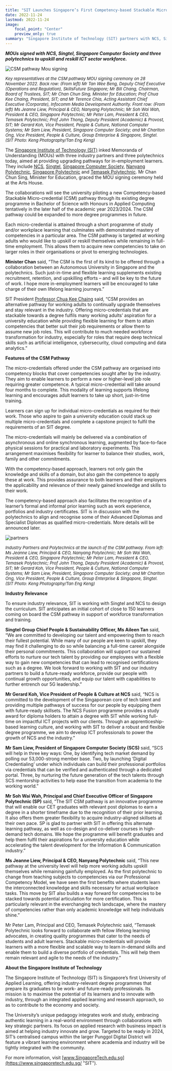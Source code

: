```yaml
---
title: "SIT Launches Singapore’s First Competency-based Stackable Micro-credential Pathway"
date: 2022-11-24
lastmod: 2022-11-24
image:
    focal_point: "Center"
    preview_only: true
summary: "Singapore Institute of Technology (SIT) partners with NCS, Singtel, Singapore Computer Society, and polytechnics to offer Competency-based Stackable Micro-credentials pathway."
---
```


***MOUs signed with NCS, Singtel, Singapore Computer Society and three polytechnics to upskill and reskill ICT sector workforce.***  

![CSM pathway Mou signing](./featured.jpg)

*<font size=2>Key representatives at the CSM pathway MOU signing ceremony on 28 November 2022. Back row: (From left) Mr Tan Wee Beng, Deputy Chief Executive (Operations and Regulation), SkillsFuture Singapore; Mr Bill Chang, Chairman, Board of Trustees, SIT; Mr Chan Chun Sing, Minister for Education; Prof Chua Kee Chaing, President, SIT; and Mr Terence Chia, Acting Assistant Chief Executive (Corporate), Infocomm Media Development Authority. Front row: (From left) Ms Jeanne Liew, Principal & CEO, Nanyang Polytechnic; Mr Soh Wai Wah, President & CEO, Singapore Polytechnic; Mr Peter Lam, President & CEO, Temasek Polytechnic; Prof John Thong, Deputy President (Academic) & Provost, SIT; Mr Gerard Koh, Vice President, People & Culture, National Computer Systems; Mr Sam Liew, President, Singapore Computer Society; and Mr Charlton Ong, Vice President, People & Culture, Group Enterprise & Singapore, Singtel. (SIT Photo: Keng Photography/Tan Eng Keng)*</font>

The [Singapore Institute of Technology (SIT)](https://www.singaporetech.edu.sg/ "SIT") inked Memoranda of Understanding (MOUs) with three industry partners and three polytechnics today, aimed at providing upgrading pathways for in-employment learners. They include [NCS](https://www.ncs.co/en-sg/ "NCS"), [Singtel](https://www.singtel.com/about-us#homeCarousel1 "Singtel"), [Singapore Computer Society](https://www.scs.org.sg/ "SCS"), [Nanyang Polytechnic](https://www.nyp.edu.sg/ "NYP"), [Singapore Polytechnic](https://www.sp.edu.sg/ "SP") and [Temasek Polytechnic](https://www.tp.edu.sg/home.html "TP"). Mr Chan Chun Sing, Minister for Education, graced the MOU signing ceremony held at the Arts House. 

The collaborations will see the university piloting a new Competency-based Stackable Micro-credential (CSM) pathway through its existing degree programme in Bachelor of Science with Honours in Applied Computing tentatively in the later half of the academic year 2023/2024. The CSM pathway could be expanded to more degree programmes in future.  

Each micro-credential is attained through a short programme of study and/or workplace learning that culminates with demonstrated mastery of competencies in a particular area. The CSM pathway is targeted at working adults who would like to upskill or reskill themselves while remaining in full-time employment. This allows them to acquire new competencies to take on larger roles in their organisations or pivot to emerging technologies.  

**Minister Chan** said, “The CSM is the first of its kind to be offered through a collaboration between an Autonomous University in Singapore and the polytechnics. Such just-in-time and flexible learning supplements existing recruitment, retention, and upskilling efforts – and will be key to the future of work. I hope more in-employment learners will be encouraged to take charge of their own lifelong learning journeys.” 

SIT President [Professor Chua Kee Chaing](https://www.singaporetech.edu.sg/about/leadership/professor-chua-kee-chaing "SIT President") said, “CSM provides an alternative pathway for working adults to continually upgrade themselves and stay relevant in the industry. Offering micro-credentials that are stackable towards a degree fulfils many working adults’ aspiration for a university education while providing flexible learning for them to attain competencies that better suit their job requirements or allow them to assume new job roles. This will contribute to much needed workforce transformation for industry, especially for roles that require deep technical skills such as artificial intelligence, cybersecurity, cloud computing and data analytics.”  

**Features of the CSM Pathway**  

The micro-credentials offered under the CSM pathway are organised into competency blocks that cover competencies sought after by the industry. They aim to enable learners to perform a new or higher-level job role requiring greater competence. A typical micro-credential will take around four months to complete. This modality of learning supports lifelong learning and encourages adult learners to take up short, just-in-time training.  

Learners can sign up for individual micro-credentials as required for their work. Those who aspire to gain a university education could stack up multiple micro-credentials and complete a capstone project to fulfil the requirements of an SIT degree. 

The micro-credentials will mainly be delivered via a combination of asynchronous and online synchronous learning, augmented by face-to-face physical sessions for practical and laboratory experiments. This arrangement maximises flexibility for learner to balance their studies, work, family and other commitments. 

With the competency-based approach, learners not only gain the knowledge and skills of a domain, but also gain the competence to apply these at work. This provides assurance to both learners and their employers the applicability and relevance of their newly gained knowledge and skills to their work. 

The competency-based approach also facilitates the recognition of a learner’s formal and informal prior learning such as work experience, portfolios and industry certificates. SIT is in discussion with the polytechnics to align and recognise some of their Advanced Diplomas and Specialist Diplomas as qualified micro-credentials. More details will be announced later. 

![partners](./resizedheroimagepartners.jpg)

<font size=2>*Industry Partners and Polytechnics at the launch of the CSM pathway. From left: Ms Jeanne Liew, Principal & CEO, Nanyang Polytechnic; Mr Soh Wai Wah, President & CEO, Singapore Polytechnic; Mr Peter Lam, President & CEO, Temasek Polytechnic; Prof John Thong, Deputy President (Academic) & Provost, SIT; Mr Gerard Koh, Vice President, People & Culture, National Computer Systems; Mr Sam Liew, President, Singapore Computer Society; and Mr Charlton Ong, Vice President, People & Culture, Group Enterprise & Singapore, Singtel. (SIT Photo: Keng Photography/Tan Eng Keng)*</font>

**Industry Relevance**

To ensure industry relevance, SIT is working with Singtel and NCS to design the curriculum. SIT anticipates an initial cohort of close to 150 learners coming on board the CSM pathway in support of workforce transformation and training. 

**Singtel Group Chief People & Sustainability Officer, Ms Aileen Tan** said, “We are committed to developing our talent and empowering them to reach their fullest potential. While many of our people are keen to upskill, they may find it challenging to do so while balancing a full-time career alongside their personal commitments. This collaboration will support our sustained efforts to nurture our tech talent by providing our employees with a flexible way to gain new competencies that can lead to recognised certifications such as a degree. We look forward to working with SIT and our industry partners to build a future-ready workforce, provide our people with continual growth opportunities, and equip our talent with capabilities to further entrench our 5G leadership.”  

**Mr Gerard Koh, Vice President of People & Culture at NCS** said, “NCS is committed to the development of the Singaporean core of tech talent and providing multiple pathways of success for our people by equipping them with future-ready skillsets. The NCS Fusion programme provides a study award for diploma holders to attain a degree with SIT while working full-time on impactful ICT projects with our clients. Through an apprenticeship-based learning culture, and working with SIT to deliver a robust and flexible degree programme, we aim to develop ICT professionals to power the growth of NCS and the industry.” 

**Mr Sam Liew, President of Singapore Computer Society (SCS)** said, “SCS will help in three key ways: One, by identifying tech market demand by polling our 53,000-strong member base. Two, by launching ‘Digital Credentialing’ under which individuals can build their professional portfolios via credentials that can be verified and authenticated through a dedicated portal. Three, by nurturing the future generation of the tech talents through SCS mentorship activities to help ease the transition from academia to the working world.” 

**Mr Soh Wai Wah, Principal and Chief Executive Officer of Singapore Polytechnic (SP)** said, “The SIT CSM pathway is an innovative programme that will enable our CET graduates with relevant post diplomas to earn a degree in a shorter timeframe due to the recognition of their prior learning. It also offers them greater flexibility to acquire industry-aligned skillsets at their own pace. SP is glad to partner with SIT in offering this alternate learning pathway, as well as co-design and co-deliver courses in high-demand tech domains. We hope the programme will benefit graduates and help them fulfil their aspirations for a university education while accelerating the talent development for the Information & Communication industry.” 

**Ms Jeanne Liew, Principal & CEO, Nanyang Polytechnic** said, “This new pathway at the university level will help more working adults upskill themselves while remaining gainfully employed. As the first polytechnic to change from teaching subjects to competencies via our Professional Competency Model, we have seen the first benefits where students learn the interconnected knowledge and skills necessary for actual workplace tasks. This move by SIT also builds a way forward for competencies to be stacked towards potential articulation for more certification. This is particularly relevant in the everchanging tech landscape, where the mastery of competencies rather than only academic knowledge will help individuals shine.” 

Mr Peter Lam, Principal and CEO, Temasek Polytechnic said, “Temasek Polytechnic looks forward to collaborate with fellow lifelong learning advocates, in creating quality programmes that cater to the needs of students and adult learners. Stackable micro-credentials will provide learners with a more flexible and scalable way to learn in-demand skills and enable them to build a diverse portfolio of credentials. This will help them remain relevant and agile to the needs of the industry.” 

**About the Singapore Institute of Technology** 

The Singapore Institute of Technology (SIT) is Singapore’s first University of Applied Learning, offering industry-relevant degree programmes that prepare its graduates to be work- and future-ready professionals. Its mission is to maximise the potential of its learners and to innovate with industry, through an integrated applied learning and research approach, so as to contribute to the economy and society. 

The University’s unique pedagogy integrates work and study, embracing authentic learning in a real-world environment through collaborations with key strategic partners. Its focus on applied research with business impact is aimed at helping industry innovate and grow. Targeted to be ready in 2024, SIT’s centralised campus within the larger Punggol Digital District will feature a vibrant learning environment where academia and industry will be tightly integrated with the community. 

For more information, visit [www.SingaporeTech.edu.sg](https://www.singaporetech.edu.sg/ "SIT").  